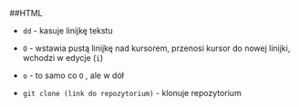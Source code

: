##HTML

- `dd` - kasuje linijkę tekstu 

- `O` - wstawia pustą linijkę nad kursorem, przenosi kursor do nowej linijki, wchodzi w edycje (`i`) 
- `o` - to samo co `O` , ale w dół
- `git clone (link do repozytorium)` - klonuje repozytorium
